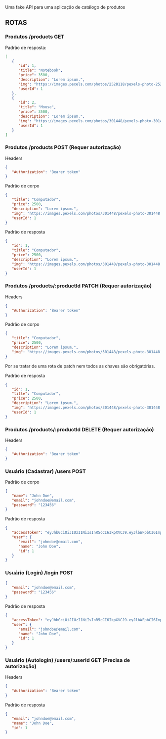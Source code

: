Uma fake API para uma aplicação de catálogo de produtos

## ROTAS

### Produtos /products GET

Padrão de resposta:

```json
[
   {
      "id": 1,
      "title": "Notebook",
      "price": 3500,
      "description": "Lorem ipsum.",
      "img": "https://images.pexels.com/photos/2528118/pexels-photo-2528118.jpeg?auto=compress&cs=tinysrgb&w=1260&h=750&dpr=1",
      "userId": 1
   },
   {
      "id": 2,
      "title": "Mouse",
      "price": 3500,
      "description": "Lorem ipsum.",
      "img": "https://images.pexels.com/photos/301448/pexels-photo-301448.jpeg?auto=compress&cs=tinysrgb&w=1260&h=750&dpr=1",
      "userId": 1
   }
]
```

### Produtos /products POST (Requer autorização)

Headers

```json
{
   "Authorization": "Bearer token"
}
```

Padrão de corpo

```json
{
   "title": "Computador",
   "price": 2500,
   "description": "Lorem ipsum.",
   "img": "https://images.pexels.com/photos/301448/pexels-photo-301448.jpeg?auto=compress&cs=tinysrgb&w=1260&h=750&dpr=1",
   "userId": 1
}
```

Padrão de resposta

```json
{
   "id": 1,
   "title": "Computador",
   "price": 2500,
   "description": "Lorem ipsum.",
   "img": "https://images.pexels.com/photos/301448/pexels-photo-301448.jpeg?auto=compress&cs=tinysrgb&w=1260&h=750&dpr=1",
   "userId": 1
}
```

### Produtos /products/:productId PATCH (Requer autorização)

Headers

```json
{
   "Authorization": "Bearer token"
}
```

Padrão de corpo

```json
{
   "title": "Computador",
   "price": 2500,
   "description": "Lorem ipsum.",
   "img": "https://images.pexels.com/photos/301448/pexels-photo-301448.jpeg?auto=compress&cs=tinysrgb&w=1260&h=750&dpr=1"
}
```

Por se tratar de uma rota de patch nem todos as chaves são obrigatórias.

Padrão de resposta

```json
{
   "id": 1,
   "title": "Computador",
   "price": 2500,
   "description": "Lorem ipsum.",
   "img": "https://images.pexels.com/photos/301448/pexels-photo-301448.jpeg?auto=compress&cs=tinysrgb&w=1260&h=750&dpr=1",
   "userId": 1
}
```

### Produtos /products/:productId DELETE (Requer autorização)

Headers

```json
{
   "Authorization": "Bearer token"
}
```

### Usuário (Cadastrar) /users POST

Padrão de corpo

```json
{
   "name": "John Doe",
   "email": "johndoe@email.com",
   "password": "123456"
}
```

Padrão de resposta

```json
{
   "accessToken": "eyJhbGciOiJIUzI1NiIsInR5cCI6IkpXVCJ9.eyJlbWFpbCI6ImpvaG5kb2VAZW1haWwuY29tIiwiaWF0IjoxNjgxMjI2MzU1LCJleHAiOjE2ODEyMjk5NTUsInN1YiI6IjIifQ.HoHzAjg6luV9k6v8zHyewSTHsUnAKDBIbFiIS0r_joM",
   "user": {
      "email": "johndoe@email.com",
      "name": "John Doe",
      "id": 1
   }
}
```

### Usuário (Login) /login POST

```json
{
   "email": "johndoe@email.com",
   "password": "123456"
}
```

Padrão de resposta

```json
{
   "accessToken": "eyJhbGciOiJIUzI1NiIsInR5cCI6IkpXVCJ9.eyJlbWFpbCI6ImpvaG5kb2VAZW1haWwuY29tIiwiaWF0IjoxNjgxMjI2MzU1LCJleHAiOjE2ODEyMjk5NTUsInN1YiI6IjIifQ.HoHzAjg6luV9k6v8zHyewSTHsUnAKDBIbFiIS0r_joM",
   "user": {
      "email": "johndoe@email.com",
      "name": "John Doe",
      "id": 1
   }
}
```

### Usuário (Autologin) /users/:userId GET (Precisa de autorização)

Headers

```json
{
   "Authorization": "Bearer token"
}
```

Padrão de resposta

```json
{
   "email": "johndoe@email.com",
   "name": "John Doe",
   "id": 1
}
```
